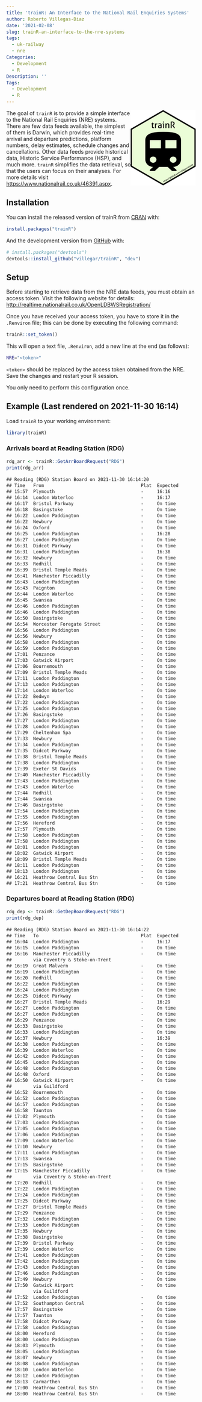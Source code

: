 ```yaml
---
title: 'trainR: An Interface to the National Rail Enquiries Systems'
author: Roberto Villegas-Diaz
date: '2021-02-08'
slug: trainR-an-interface-to-the-nre-systems
tags:
  - uk-railway
  - nre
Categories:
  - Development
  - R
Description: ''
Tags:
  - Development
  - R
---
```


<img src="https://raw.githubusercontent.com/villegar/trainR/main/inst/images/logo.png" alt="logo" align="right" height=200px/>

The goal of `trainR` is to provide a simple interface to the 
National Rail Enquiries (NRE) systems. There are few data feeds 
available, the simplest of them is Darwin, which provides real-time 
arrival and departure predictions, platform numbers, delay estimates, 
schedule changes and cancellations. Other data feeds provide historical 
data, Historic Service Performance (HSP), and much more. `trainR` 
simplifies the data retrieval, so that the users can focus on their 
analyses. For more details visit 
https://www.nationalrail.co.uk/46391.aspx.

## Installation

You can install the released version of trainR from [CRAN](https://CRAN.R-project.org) with:

``` r
install.packages("trainR")
```

And the development version from [GitHub](https://github.com/) with:

``` r
# install.packages("devtools")
devtools::install_github("villegar/trainR", "dev")
```

## Setup
Before starting to retrieve data from the NRE data feeds, you must obtain an access token. 
Visit the following website for details: http://realtime.nationalrail.co.uk/OpenLDBWSRegistration/

Once you have received your access token, you have to store it in the `.Renviron` file; this can be 
done by executing the following command:


```r
trainR::set_token()
```

This will open a text file, `.Renviron`, add a new line at the end (as follows):

```bash
NRE="<token>"
```

`<token>` should be replaced by the access token obtained from the NRE. Save the changes and restart 
your R session.

You only need to perform this configuration once.

## Example (Last rendered on 2021-11-30 16:14)

Load `trainR` to your working environment:

```r
library(trainR)
```

### Arrivals board at Reading Station (RDG)


```r
rdg_arr <- trainR::GetArrBoardRequest("RDG")
print(rdg_arr)
```

```
## Reading (RDG) Station Board on 2021-11-30 16:14:20
## Time   From                                    Plat  Expected
## 15:57  Plymouth                                -     16:16
## 16:14  London Waterloo                         -     16:17
## 16:17  Bristol Parkway                         -     On time
## 16:18  Basingstoke                             -     On time
## 16:22  London Paddington                       -     On time
## 16:22  Newbury                                 -     On time
## 16:24  Oxford                                  -     On time
## 16:25  London Paddington                       -     16:28
## 16:27  London Paddington                       -     On time
## 16:31  Didcot Parkway                          -     On time
## 16:31  London Paddington                       -     16:38
## 16:32  Newbury                                 -     On time
## 16:33  Redhill                                 -     On time
## 16:39  Bristol Temple Meads                    -     On time
## 16:41  Manchester Piccadilly                   -     On time
## 16:43  London Paddington                       -     On time
## 16:43  Paignton                                -     On time
## 16:44  London Waterloo                         -     On time
## 16:45  Swansea                                 -     On time
## 16:46  London Paddington                       -     On time
## 16:46  London Paddington                       -     On time
## 16:50  Basingstoke                             -     On time
## 16:54  Worcester Foregate Street               -     On time
## 16:56  London Paddington                       -     On time
## 16:56  Newbury                                 -     On time
## 16:58  London Paddington                       -     On time
## 16:59  London Paddington                       -     On time
## 17:01  Penzance                                -     On time
## 17:03  Gatwick Airport                         -     On time
## 17:06  Bournemouth                             -     On time
## 17:09  Bristol Temple Meads                    -     On time
## 17:11  London Paddington                       -     On time
## 17:13  London Paddington                       -     On time
## 17:14  London Waterloo                         -     On time
## 17:22  Bedwyn                                  -     On time
## 17:22  London Paddington                       -     On time
## 17:25  London Paddington                       -     On time
## 17:26  Basingstoke                             -     On time
## 17:27  London Paddington                       -     On time
## 17:28  London Paddington                       -     On time
## 17:29  Cheltenham Spa                          -     On time
## 17:33  Newbury                                 -     On time
## 17:34  London Paddington                       -     On time
## 17:35  Didcot Parkway                          -     On time
## 17:38  Bristol Temple Meads                    -     On time
## 17:38  London Paddington                       -     On time
## 17:39  Exeter St Davids                        -     On time
## 17:40  Manchester Piccadilly                   -     On time
## 17:43  London Paddington                       -     On time
## 17:43  London Waterloo                         -     On time
## 17:44  Redhill                                 -     On time
## 17:44  Swansea                                 -     On time
## 17:46  Basingstoke                             -     On time
## 17:54  London Paddington                       -     On time
## 17:55  London Paddington                       -     On time
## 17:56  Hereford                                -     On time
## 17:57  Plymouth                                -     On time
## 17:58  London Paddington                       -     On time
## 17:58  London Paddington                       -     On time
## 18:01  London Paddington                       -     On time
## 18:02  Gatwick Airport                         -     On time
## 18:09  Bristol Temple Meads                    -     On time
## 18:11  London Paddington                       -     On time
## 18:13  London Paddington                       -     On time
## 16:21  Heathrow Central Bus Stn                -     On time
## 17:21  Heathrow Central Bus Stn                -     On time
```

### Departures board at Reading Station (RDG)


```r
rdg_dep <- trainR::GetDepBoardRequest("RDG")
print(rdg_dep)
```

```
## Reading (RDG) Station Board on 2021-11-30 16:14:22
## Time   To                                      Plat  Expected
## 16:04  London Paddington                       -     16:17
## 16:15  London Paddington                       -     On time
## 16:16  Manchester Piccadilly                   -     On time
##        via Coventry & Stoke-on-Trent           
## 16:19  Great Malvern                           -     On time
## 16:19  London Paddington                       -     On time
## 16:20  Redhill                                 -     On time
## 16:22  London Paddington                       -     On time
## 16:24  London Paddington                       -     On time
## 16:25  Didcot Parkway                          -     On time
## 16:27  Bristol Temple Meads                    -     16:29
## 16:27  London Paddington                       -     On time
## 16:27  London Paddington                       -     On time
## 16:29  Penzance                                -     On time
## 16:33  Basingstoke                             -     On time
## 16:33  London Paddington                       -     On time
## 16:37  Newbury                                 -     16:39
## 16:38  London Paddington                       -     On time
## 16:39  London Waterloo                         -     On time
## 16:42  London Paddington                       -     On time
## 16:45  London Paddington                       -     On time
## 16:48  London Paddington                       -     On time
## 16:48  Oxford                                  -     On time
## 16:50  Gatwick Airport                         -     On time
##        via Guildford                           
## 16:52  Bournemouth                             -     On time
## 16:52  London Paddington                       -     On time
## 16:57  London Paddington                       -     On time
## 16:58  Taunton                                 -     On time
## 17:02  Plymouth                                -     On time
## 17:03  London Paddington                       -     On time
## 17:05  London Paddington                       -     On time
## 17:06  London Paddington                       -     On time
## 17:09  London Waterloo                         -     On time
## 17:10  Newbury                                 -     On time
## 17:11  London Paddington                       -     On time
## 17:13  Swansea                                 -     On time
## 17:15  Basingstoke                             -     On time
## 17:15  Manchester Piccadilly                   -     On time
##        via Coventry & Stoke-on-Trent           
## 17:20  Redhill                                 -     On time
## 17:22  London Paddington                       -     On time
## 17:24  London Paddington                       -     On time
## 17:25  Didcot Parkway                          -     On time
## 17:27  Bristol Temple Meads                    -     On time
## 17:29  Penzance                                -     On time
## 17:32  London Paddington                       -     On time
## 17:33  London Paddington                       -     On time
## 17:35  Newbury                                 -     On time
## 17:38  Basingstoke                             -     On time
## 17:39  Bristol Parkway                         -     On time
## 17:39  London Waterloo                         -     On time
## 17:41  London Paddington                       -     On time
## 17:42  London Paddington                       -     On time
## 17:43  London Paddington                       -     On time
## 17:46  London Paddington                       -     On time
## 17:49  Newbury                                 -     On time
## 17:50  Gatwick Airport                         -     On time
##        via Guildford                           
## 17:52  London Paddington                       -     On time
## 17:52  Southampton Central                     -     On time
## 17:57  Basingstoke                             -     On time
## 17:57  Taunton                                 -     On time
## 17:58  Didcot Parkway                          -     On time
## 17:58  London Paddington                       -     On time
## 18:00  Hereford                                -     On time
## 18:00  London Paddington                       -     On time
## 18:03  Plymouth                                -     On time
## 18:05  London Paddington                       -     On time
## 18:07  Newbury                                 -     On time
## 18:08  London Paddington                       -     On time
## 18:10  London Waterloo                         -     On time
## 18:12  London Paddington                       -     On time
## 18:13  Carmarthen                              -     On time
## 17:00  Heathrow Central Bus Stn                -     On time
## 18:00  Heathrow Central Bus Stn                -     On time
```
